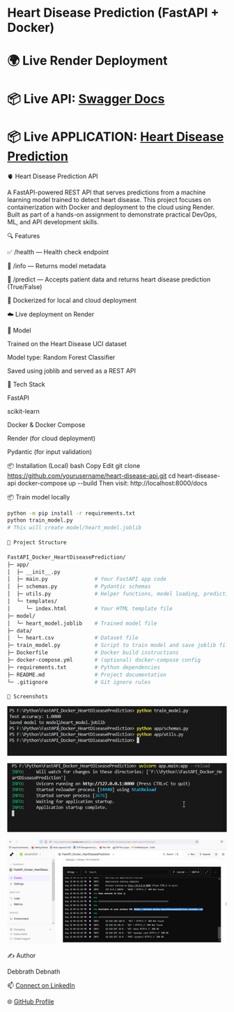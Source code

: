 # Heart Disease Prediction (FastAPI + Docker)

# 🌍 Live Render Deployment 
# 📦  Live API:  [Swagger Docs](https://heart-disease-prediction-joq2.onrender.com/docs)
# 📦  Live APPLICATION: [Heart Disease Prediction](https://fastapi-docker-heartdiseaseprediction.onrender.com)






🫀 Heart Disease Prediction API

A FastAPI-powered REST API that serves predictions from a machine learning model trained to detect heart disease. This project focuses on containerization with Docker and deployment to the cloud using Render. Built as part of a hands-on assignment to demonstrate practical DevOps, ML, and API development skills.

🔍 Features

✅ /health — Health check endpoint

📄 /info — Returns model metadata

🔮 /predict — Accepts patient data and returns heart disease prediction (True/False)

🐳 Dockerized for local and cloud deployment

☁️ Live deployment on Render


🧠 Model

Trained on the Heart Disease UCI dataset

Model type: Random Forest Classifier

Saved using joblib and served as a REST API

🚀 Tech Stack

FastAPI

scikit-learn

Docker & Docker Compose

Render (for cloud deployment)

Pydantic (for input validation)

📦 Installation (Local)
bash
Copy
Edit
git clone https://github.com/yourusername/heart-disease-api.git
cd heart-disease-api
docker-compose up --build
Then visit: http://localhost:8000/docs

📦 Train model locally
```bash
python -m pip install -r requirements.txt
python train_model.py
# This will create model/heart_model.joblib

📁 Project Structure

FastAPI_Docker_HeartDiseasePrediction/
├─ app/
│  ├─ __init__.py
│  ├─ main.py               # Your FastAPI app code
│  ├─ schemas.py            # Pydantic schemas
│  ├─ utils.py              # Helper functions, model loading, predictions
│  └─ templates/
│     └─ index.html         # Your HTML template file
├─ model/
│  └─ heart_model.joblib    # Trained model file
├─ data/
│  └─ heart.csv             # Dataset file
├─ train_model.py           # Script to train model and save joblib file
├─ Dockerfile               # Docker build instructions
├─ docker-compose.yml       # (optional) docker-compose config
├─ requirements.txt         # Python dependencies
├─ README.md                # Project documentation
└─ .gitignore               # Git ignore rules

📸 Screenshots
```
![Screenshot](https://github.com/debbrath/FastAPI_Docker_HeartDiseasePrediction/blob/main/Image/2025-08-12%2013_54_19-Window.png)

![Screenshot](https://github.com/debbrath/FastAPI_Docker_HeartDiseasePrediction/blob/main/Image/2025-08-12%2013_57_32-Window.png)

![Screenshot](https://github.com/debbrath/FastAPI_Docker_HeartDiseasePrediction/blob/main/Image/2025-08-12%2016_55_08-Window.png)



✍️ Author

Debbrath Debnath

📫 [Connect on LinkedIn](https://www.linkedin.com/in/debbrathdebnath/)

🌐 [GitHub Profile](https://github.com/debbrath)

